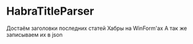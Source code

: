 # HabraTitleParser

Достаём заголовки последних статей Хабры на WinForm'ах
А так же записываем их в json
